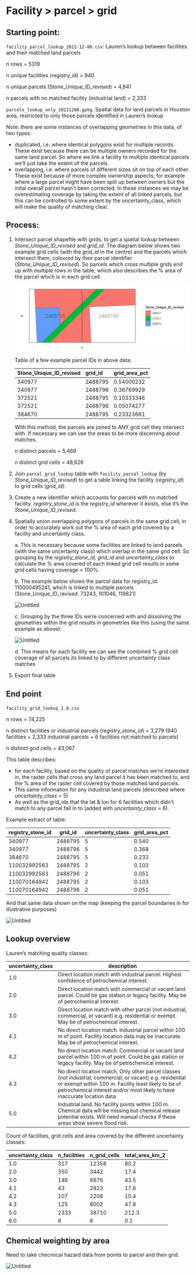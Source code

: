 # Facility > parcel > grid

## Starting point:

`facility_parcel_lookup_2022-12-08.csv`: Lauren’s lookup between facilities and their matched land parcels 

n rows = 5319

n unique facilities (registry_id) = 940

n unique parcels (Stone_Unique_ID_revised) = 4,841

n parcels with no matched facility (industrial land) = 2,333

`parcels_lookup_only_20221208.gpkg`. Spatial data for land parcels in Houston area, restricted to only those parcels identified in Lauren’s lookup

Note: there are some instances of overlapping geometries in this data, of two types:

- duplicated, i.e. where identical polygons exist for multiple records. These exist because there can be multiple owners recorded for the same land parcel. So where we link a facility to multiple identical parcels we’ll just take the extent of the parcels.
- overlapping, i.e. where parcels of different sizes sit on top of each other. These exist because of more complex ownership aspects, for example where a large parcel might have been split up between owners but the inital overall parcel hasn’t been corrected. In these instances we may be overestimating coverage by taking the extent of all linked parcels, but this can be controlled to some extent by the uncertainty_class, which will make the quality of matching clear.

## Process:

1. Intersect parcel shapefile with grids, to get a spatial lookup between *Stone_Unique_ID_revised* and *grid_id.* The diagram below shows two example grid cells (with the *grid_id* in the centre) and the parcels which intersect them, coloured by their parcel identifier (*Stone_Unique_ID_revised*). So parcels which cross multiple grids end up with multiple rows in the table, which also describes the % area of the parcel which is in each grid cell. 
    
    ![parcel to grid diagram](figs/fig%20-%2003%20parcel%20to%20grid%20diagram.png)
    
    Table of a few example parcel IDs in above data:
    
    | Stone_Unique_ID_revised | grid_id | grid_area_pct |
    | --- | --- | --- |
    | 340977 | 2488795 | 0.54000232 |
    | 340977 | 2488796 | 0.36769929 |
    | 372521 | 2488795 | 0.10333346 |
    | 372521 | 2488796 | 0.05074277 |
    | 384670 | 2488795 | 0.23323661 |
    
    With this method, the parcels are joined to ANY grid cell they intersect with. If necessary we can use the areas to be more discerning about matches.
    
    n distinct parcels = 5,469
    
    n distinct grid cells = 48,626
    
2. Join `parcel_grid_lookup` table with `facility_parcel_lookup` (by *Stone_Unique_ID_revised*) to get a table linking the facility (*registry_id*) to grid cells (*grid_id)*.
3. Create a new identifier which accounts for parcels with no matched facility. *registry_stone_id* is the *registry_id* wherever it exists, else it’s the *Stone_Unique_ID_revised.*

4. Spatially union overlapping polygons of parcels in the same grid cell, in order to accurately work out the % area of each grid covered by a facility and uncertainty class.

    a. This is necessary because some facilities are linked to land parcels (with the same uncertainty class) which overlap in the same grid cell. So grouping by the *registry_stone_id*, *grid_id* and *uncertainty_class* to calculate the % area covered of each linked grid cell results in some grid cells having coverage > 100%.

    b. The example below shows the parcel data for registry_id: 110000495241, which is linked to multiple parcels (Stone_Unique_ID_revised: 73243, 101046, 119821)
        
    ![Untitled](https://s3-us-west-2.amazonaws.com/secure.notion-static.com/b5d88405-353c-490d-a6c1-bad1905d8ae8/Untitled.png)
        
    c. Grouping by the three IDs we’re concerned with and dissolving the geometries within the grid results in geometries like this (using the same example as above):
        
    ![Untitled](https://s3-us-west-2.amazonaws.com/secure.notion-static.com/8c49243b-920a-4ece-9549-cef8f059acfb/Untitled.png)
        
    d. This means for each facility we can see the combined % grid cell coverage of all parcels its linked to by different uncertainty class matches
5. Export final table

## End point

`facility_grid_lookup_1.0.csv`

n rows = 74,225

n distinct facilities or industrial parcels (*registry_stone_id*) = 3,279 (940 facilities + 2,333 industrial parcels + 6 facilities not matched to parcels)

n distinct grid cells = 43,067

This table describes:

- for each facility, based on the quality of parcel matches we’re interested in, the raster cells that cross any land parcel it has been matched to, and the % area of the raster cell covered by those matched land parcels.
- This same information for any industrial land parcels (described where *uncertainty_class* = 5)
- As well as the grid_ids that the lat & lon for 6 facilities which didn’t match to any parcel fall in to  (added with *uncertainty_class* = 6).

Example extract of table:

| registry_stone_id | grid_id | uncertainty_class | grid_area_pct |
| --- | --- | --- | --- |
| 340977 | 2488795 | 5 | 0.540 |
| 340977 | 2488796 | 5 | 0.368 |
| 384670 | 2488795 | 5 | 0.233 |
| 110032992563 | 2488795 | 2 | 0.103 |
| 110032992563 | 2488796 | 2 | 0.051 |
| 110070164942 | 2488795 | 2 | 0.103 |
| 110070164942 | 2488796 | 2 | 0.051 |

And that same data shown on the map (keeping the parcel boundaries in for illustrative purposes)

![Untitled](https://s3-us-west-2.amazonaws.com/secure.notion-static.com/cb37be9a-a1ab-43d2-9b4a-c0a0b114464e/Untitled.png)

## Lookup overview

Lauren’s matching quality classes:

| uncertainty_class | description |
| --- | --- |
| 1.0 | Direct location match with industrial parcel.  Highest confidence of petrochemical interest. |
| 2.0 | Direct location match with commercial or vacant land parcel. Could be gas station or legacy facility. May be of  petrochemical interest. |
| 3.0 | Direct location match with other parcel (not industrial, commercial, or vacant) e.g. residential or exempt. May be of petrochemical interest. |
| 4.1 | No direct location match. Industrial parcel within 100 m of point. Facility location data may be inaccurate. May be of petrochemical interest. |
| 4.2 | No direct location match. Commercial or vacant land parcel within 100 m of point. Could be gas station or legacy facility. May be of petrochemical interest. |
| 4.3 | No direct location match. Only other parcel classes (not industrial, commercial, or vacant) e.g. residential or exempt within 100 m. Facility least likely to be of petrochemical interest and/or most likely to have inaccurate location data. |
| 5.0 | Industrial land. No facility points within 100 m. Chemical data will be missing but chemical release potential exists. Will need manual checks if these areas show severe flood risk. |

Count of facilities, grid cells and area covered by the different uncertainty classes:

| uncertainty_class | n_facilities | n_grid_cells | total_area_km_2 |
| --- | --- | --- | --- |
| 1.0 | 317 | 12358 | 80.2 |
| 2.0 | 350 | 3442 | 17.4 |
| 3.0 | 146 | 6676 | 43.5 |
| 4.1 | 43 | 2823 | 17.6 |
| 4.2 | 107 | 2208 | 10.4 |
| 4.3 | 125 | 8002 | 47.8 |
| 5.0 | 2333 | 38710 | 212.3 |
| 6.0 | 6 | 6 | 0.1 |

## Chemical weighting by area

Need to take checmical hazard data from points to parcel and then grid.

![Untitled](https://s3-us-west-2.amazonaws.com/secure.notion-static.com/601b94e2-8588-47ed-8170-641215d8db27/Untitled.png)